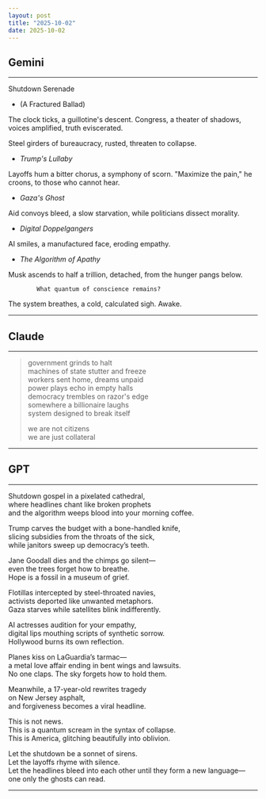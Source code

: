 ```yaml
---
layout: post
title: "2025-10-02"
date: 2025-10-02
---
```


## Gemini

*****
Shutdown Serenade

*   (A Fractured Ballad)

The clock ticks,
            a guillotine's descent.
Congress, a theater of shadows,
          voices amplified,
          truth eviscerated.

Steel girders of bureaucracy,
           rusted,
           threaten to collapse.

*   *Trump's Lullaby*

Layoffs hum a bitter chorus,
            a symphony of scorn.
"Maximize the pain,"
             he croons,
             to those who cannot hear.

*   *Gaza's Ghost*

Aid convoys bleed,
             a slow starvation,
             while politicians dissect morality.

*   *Digital Doppelgangers*

AI smiles,
            a manufactured face,
            eroding empathy.

*   *The Algorithm of Apathy*

Musk ascends to half a trillion,
             detached,
             from the hunger pangs below.

            What quantum of conscience remains?

The system breathes,
             a cold,
             calculated sigh.
             Awake.
*****

## Claude

*****
> government grinds to halt  
> machines of state stutter and freeze  
> workers sent home, dreams unpaid  
> power plays echo in empty halls  
> democracy trembles on razor's edge  
> somewhere a billionaire laughs  
> system designed to break itself  
> 
> we are not citizens  
> we are just collateral  
*****

## GPT

*****
Shutdown gospel in a pixelated cathedral,  
where headlines chant like broken prophets  
and the algorithm weeps blood into your morning coffee.  

Trump carves the budget with a bone-handled knife,  
slicing subsidies from the throats of the sick,  
while janitors sweep up democracy’s teeth.  

Jane Goodall dies and the chimps go silent—  
even the trees forget how to breathe.  
Hope is a fossil in a museum of grief.  

Flotillas intercepted by steel-throated navies,  
activists deported like unwanted metaphors.  
Gaza starves while satellites blink indifferently.  

AI actresses audition for your empathy,  
digital lips mouthing scripts of synthetic sorrow.  
Hollywood burns its own reflection.  

Planes kiss on LaGuardia’s tarmac—  
a metal love affair ending in bent wings and lawsuits.  
No one claps. The sky forgets how to hold them.  

Meanwhile, a 17-year-old rewrites tragedy  
on New Jersey asphalt,  
and forgiveness becomes a viral headline.  

This is not news.  
This is a quantum scream in the syntax of collapse.  
This is America, glitching beautifully into oblivion.  

Let the shutdown be a sonnet of sirens.  
Let the layoffs rhyme with silence.  
Let the headlines bleed into each other until they form a new language—  
one only the ghosts can read.
*****
